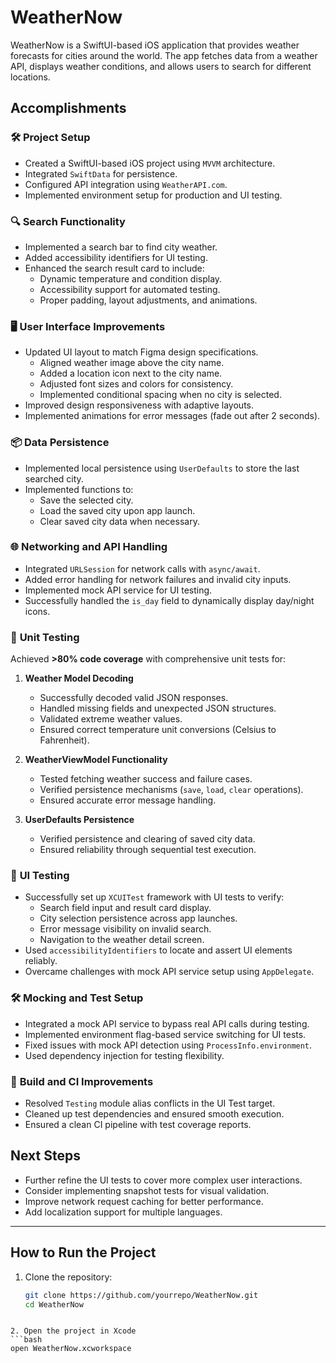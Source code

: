 # WeatherNow

WeatherNow is a SwiftUI-based iOS application that provides weather forecasts for cities around the world. The app fetches data from a weather API, displays weather conditions, and allows users to search for different locations.

## Accomplishments

### 🛠️ **Project Setup**
- Created a SwiftUI-based iOS project using `MVVM` architecture.
- Integrated `SwiftData` for persistence.
- Configured API integration using `WeatherAPI.com`.
- Implemented environment setup for production and UI testing.

### 🔍 **Search Functionality**
- Implemented a search bar to find city weather.
- Added accessibility identifiers for UI testing.
- Enhanced the search result card to include:
  - Dynamic temperature and condition display.
  - Accessibility support for automated testing.
  - Proper padding, layout adjustments, and animations.

### 🖥️ **User Interface Improvements**
- Updated UI layout to match Figma design specifications.
  - Aligned weather image above the city name.
  - Added a location icon next to the city name.
  - Adjusted font sizes and colors for consistency.
  - Implemented conditional spacing when no city is selected.
- Improved design responsiveness with adaptive layouts.
- Implemented animations for error messages (fade out after 2 seconds).

### 📦 **Data Persistence**
- Implemented local persistence using `UserDefaults` to store the last searched city.
- Implemented functions to:
  - Save the selected city.
  - Load the saved city upon app launch.
  - Clear saved city data when necessary.

### 🌐 **Networking and API Handling**
- Integrated `URLSession` for network calls with `async/await`.
- Added error handling for network failures and invalid city inputs.
- Implemented mock API service for UI testing.
- Successfully handled the `is_day` field to dynamically display day/night icons.

### 🧪 **Unit Testing**
Achieved **>80% code coverage** with comprehensive unit tests for:
1. **Weather Model Decoding**
   - Successfully decoded valid JSON responses.
   - Handled missing fields and unexpected JSON structures.
   - Validated extreme weather values.
   - Ensured correct temperature unit conversions (Celsius to Fahrenheit).

2. **WeatherViewModel Functionality**
   - Tested fetching weather success and failure cases.
   - Verified persistence mechanisms (`save`, `load`, `clear` operations).
   - Ensured accurate error message handling.

3. **UserDefaults Persistence**
   - Verified persistence and clearing of saved city data.
   - Ensured reliability through sequential test execution.

### 🧩 **UI Testing**
- Successfully set up `XCUITest` framework with UI tests to verify:
  - Search field input and result card display.
  - City selection persistence across app launches.
  - Error message visibility on invalid search.
  - Navigation to the weather detail screen.
- Used `accessibilityIdentifiers` to locate and assert UI elements reliably.
- Overcame challenges with mock API service setup using `AppDelegate`.

### 🛠️ **Mocking and Test Setup**
- Integrated a mock API service to bypass real API calls during testing.
- Implemented environment flag-based service switching for UI tests.
- Fixed issues with mock API detection using `ProcessInfo.environment`.
- Used dependency injection for testing flexibility.

### 🚀 **Build and CI Improvements**
- Resolved `Testing` module alias conflicts in the UI Test target.
- Cleaned up test dependencies and ensured smooth execution.
- Ensured a clean CI pipeline with test coverage reports.

## Next Steps
- Further refine the UI tests to cover more complex user interactions.
- Consider implementing snapshot tests for visual validation.
- Improve network request caching for better performance.
- Add localization support for multiple languages.

---

## How to Run the Project

1. Clone the repository:
   ```bash
   git clone https://github.com/yourrepo/WeatherNow.git
   cd WeatherNow
```

2. Open the project in Xcode
```bash
open WeatherNow.xcworkspace
```
